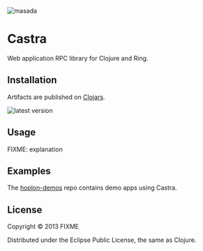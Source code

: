 ![masada][4]

# Castra

Web application RPC library for Clojure and Ring.

## Installation

Artifacts are published on [Clojars][1].

![latest version][3]

## Usage

FIXME: explanation

## Examples

The [hoplon-demos][2] repo contains demo apps using Castra.

## License

Copyright © 2013 FIXME

Distributed under the Eclipse Public License, the same as Clojure.

[1]: http://clojars.org/tailrecursion/castra
[2]: https://github.com/tailrecursion/hoplon-demos
[3]: http://clojars.org/tailrecursion/castra/latest-version.svg?cachebuster=001
[4]: https://raw.github.com/tailrecursion/castra/master/img/Masada.png
